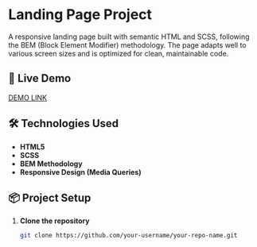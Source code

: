 
# Landing Page Project

A responsive landing page built with semantic HTML and SCSS, following the BEM (Block Element Modifier) methodology. The page adapts well to various screen sizes and is optimized for clean, maintainable code.

## 🚀 Live Demo

[DEMO LINK](https://izuwiiii.github.io/bang-olufsen_landing-page/)

## 🛠️ Technologies Used

- **HTML5**
- **SCSS**
- **BEM Methodology**
- **Responsive Design (Media Queries)**

## 📦 Project Setup

1. **Clone the repository**
   ```bash
   git clone https://github.com/your-username/your-repo-name.git
